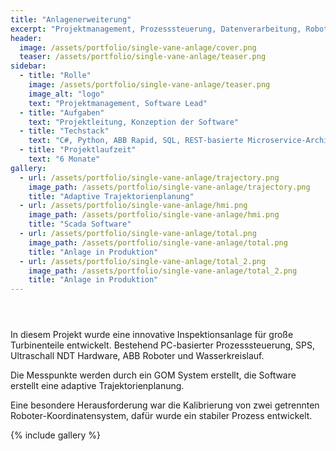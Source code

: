 ```yaml
---
title: "Anlagenerweiterung"
excerpt: "Projektmanagement, Prozesssteuerung, Datenverarbeitung, Robotik, Desktop C# Software."
header:
  image: /assets/portfolio/single-vane-anlage/cover.png
  teaser: /assets/portfolio/single-vane-anlage/teaser.png
sidebar:
  - title: "Rolle"
    image: /assets/portfolio/single-vane-anlage/teaser.png
    image_alt: "logo"
    text: "Projektmanagement, Software Lead"
  - title: "Aufgaben"
    text: "Projektleitung, Konzeption der Software"
  - title: "Techstack"
    text: "C#, Python, ABB Rapid, SQL, REST-basierte Microservice-Architektur, zustandsbasierte Prozesssteuerung und Prozessführung"
  - title: "Projektlaufzeit"
    text: "6 Monate"
gallery:
  - url: /assets/portfolio/single-vane-anlage/trajectory.png
    image_path: /assets/portfolio/single-vane-anlage/trajectory.png
    title: "Adaptive Trajektorienplanung"
  - url: /assets/portfolio/single-vane-anlage/hmi.png
    image_path: /assets/portfolio/single-vane-anlage/hmi.png
    title: "Scada Software"
  - url: /assets/portfolio/single-vane-anlage/total.png
    image_path: /assets/portfolio/single-vane-anlage/total.png
    title: "Anlage in Produktion"
  - url: /assets/portfolio/single-vane-anlage/total_2.png
    image_path: /assets/portfolio/single-vane-anlage/total_2.png
    title: "Anlage in Produktion"
---
```

<header>
  <script defer data-domain="alxndrjhn.github.io" src="https://plausible.io/js/plausible.js"></script>
</header>
In diesem Projekt wurde eine innovative Inspektionsanlage für große Turbinenteile entwickelt. Bestehend PC-basierter Prozesssteuerung, SPS, Ultraschall NDT Hardware, ABB Roboter und Wasserkreislauf.

Die Messpunkte werden durch ein GOM System erstellt, die Software erstellt eine adaptive Trajektorienplanung.

Eine besondere Herausforderung war die Kalibrierung von zwei getrennten Roboter-Koordinatensystem, dafür wurde ein stabiler Prozess entwickelt.

{% include gallery %}
